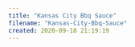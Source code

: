 ```yaml
---
title: "Kansas City Bbq Sauce"
filename: "Kansas-City-Bbq-Sauce"
created: 2020-09-18 21:19:19
---
```

